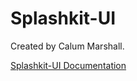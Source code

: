 # Splashkit-UI

Created by Calum Marshall.

[Splashkit-UI Documentation](http://www.deakin.edu.au/~cjmar/splashkit-ui/)

